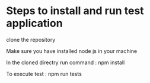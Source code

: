 # Steps to install and run test application

clone the repository 

Make sure you have installed node js in your machine 

In the cloned directry run command : npm install

To execute test : npm run tests